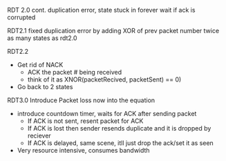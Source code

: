 RDT 2.0 cont.
duplication error, state stuck in forever wait if ack is corrupted

RDT2.1
fixed duplication error by adding XOR of prev packet number
twice as many states as rdt2.0

RDT2.2
- Get rid of NACK
	- ACK the packet # being received
	- think of it as XNOR(packetRecived, packetSent) == 0)
- Go back to 2 states

RDT3.0
Introduce Packet loss now into the equation
- introduce countdown timer, waits for ACK after sending packet
	- If ACK is not sent, resent packet for ACK
	- If ACK is lost then sender resends duplicate and it is dropped by reciever
	- If ACK is delayed, same scene, itll just drop the ack/set it as seen
- Very resource intensive, consumes bandwidth